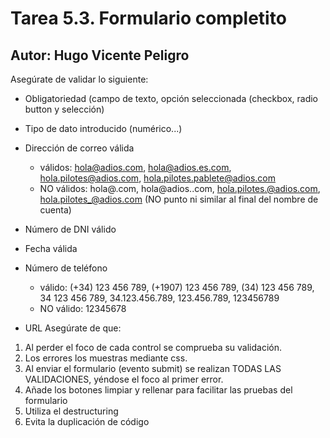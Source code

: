 # Tarea 5.3. Formulario completito
## Autor: Hugo Vicente Peligro
Asegúrate de validar lo siguiente:

- Obligatoriedad (campo de texto, opción seleccionada (checkbox, radio button y selección)

- Tipo de dato introducido (numérico...)

- Dirección de correo válida
    - válidos: hola@adios.com, hola@adios.es.com, hola.pilotes@adios.com, hola.pilotes.pablete@adios.com
    - NO válidos: hola@.com, hola@adios..com, hola.pilotes.@adios.com, hola.pilotes_@adios.com (NO punto ni similar al final  del nombre de cuenta)
- Número de DNI válido
- Fecha válida
- Número de teléfono
    - válido: (+34) 123 456 789,  (+1907) 123 456 789,  (34) 123 456 789, 34 123 456 789, 34.123.456.789,  123.456.789,  123456789
    - NO válido: 12345678
- URL
Asegúrate de que:

1. Al perder el foco de cada control se comprueba su validación.
1. Los errores los muestras mediante css.
1. Al enviar el formulario (evento submit) se realizan TODAS LAS VALIDACIONES, yéndose el foco al primer error.
1. Añade los botones limpiar y rellenar para facilitar las pruebas del formulario
1. Utiliza el destructuring
1. Evita la duplicación de código
